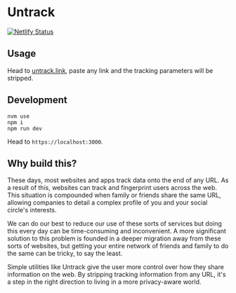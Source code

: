 # Untrack

[![Netlify Status](https://api.netlify.com/api/v1/badges/7a8124e0-13fb-47b3-a194-531e1095ba7c/deploy-status)](https://app.netlify.com/sites/untrack/deploys)


## Usage

Head to [untrack.link](https://untrack.link), paste any link and the tracking parameters will be stripped.


## Development

```
nvm use
npm i
npm run dev
```

Head to `https://localhost:3000`.


## Why build this?

These days, most websites and apps track data onto the end of any URL. As a result of this, websites can track and fingerprint users across the web. This situation is compounded when family or friends share the same URL, allowing companies to detail a complex profile of you and your social circle's interests.

We can do our best to reduce our use of these sorts of services but doing this every day can be time-consuming and inconvenient. A more significant solution to this problem is founded in a deeper migration away from these sorts of websites, but getting your entire network of friends and family to do the same can be tricky, to say the least.

Simple utilities like Untrack give the user more control over how they share information on the web. By stripping tracking information from any URL, it's a step in the right direction to living in a more privacy-aware world.
